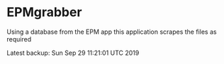 # EPMgrabber
Using a database from the EPM app this application scrapes the files as required


Latest backup: Sun Sep 29 11:21:01 UTC 2019
